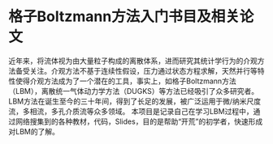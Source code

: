 # 格子Boltzmann方法入门书目及相关论文
近年来，将流体视为由大量粒子构成的离散体系，进而研究其统计学行为的介观方法备受关注。介观方法不基于连续性假设，压力通过状态方程求解，天然并行等特性使得介观方法成为了一个潜在的工具，事实上，如格子Boltzmann方法（LBM），离散统一气体动力学方法（DUGKS）等方法已经吸引了众多研究者。LBM方法在诞生至今的三十年间，得到了长足的发展，被广泛运用于微/纳米尺度流，多相流，多孔介质流等众多领域。
本项目是记录自己在学习LBM过程中，通过网络搜集到的各种教材，代码，Slides，目的是帮助“开荒”的初学者，快速形成对LBM的了解。
